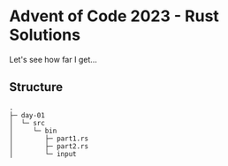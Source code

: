# Advent of Code 2023 - Rust Solutions
Let's see how far I get...

## Structure
```
.
├─ day-01
│  └─ src
│     └─ bin
│        ├─ part1.rs
│        ├─ part2.rs
│        └─ input
```
